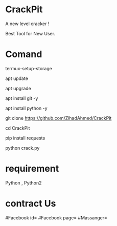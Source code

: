 # CrackPit
A new level cracker !

Best Tool for New User.



# Comand
termux-setup-storage

apt update 

apt upgrade

apt install git -y

apt install python -y

git clone https://github.com/ZihadAhmed/CrackPit

cd CrackPit

pip install requests

python crack.py


# requirement

Python ,
Python2 

# contract Us 

#Facebook id=
#Facebook page=
#Massanger=


